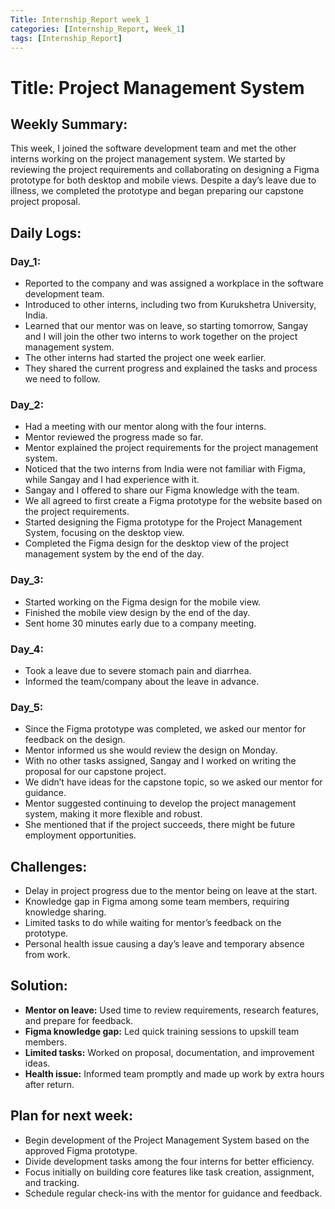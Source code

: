 ```yaml
---
Title: Internship_Report week_1
categories: [Internship_Report, Week_1]
tags: [Internship_Report]
---
```


# Title: Project Management System

## Weekly Summary:
This week, I joined the software development team and met the other interns working on the project management system. We started by reviewing the project requirements and collaborating on designing a Figma prototype for both desktop and mobile views. Despite a day’s leave due to illness, we completed the prototype and began preparing our capstone project proposal.

## Daily Logs:

### Day_1:
- Reported to the company and was assigned a workplace in the software development team.
- Introduced to other interns, including two from Kurukshetra University, India.
- Learned that our mentor was on leave, so starting tomorrow, Sangay and I will join the other two interns to   work together on the project management system.
- The other interns had started the project one week earlier.
- They shared the current progress and explained the tasks and process we need to follow.

### Day_2:
- Had a meeting with our mentor along with the four interns.
- Mentor reviewed the progress made so far.
- Mentor explained the project requirements for the project management system.
- Noticed that the two interns from India were not familiar with Figma, while Sangay and I had experience with it.
- Sangay and I offered to share our Figma knowledge with the team.
- We all agreed to first create a Figma prototype for the website based on the project requirements.
- Started designing the Figma prototype for the Project Management System, focusing on the desktop view.
- Completed the Figma design for the desktop view of the project management system by the end of the day.

### Day_3:
- Started working on the Figma design for the mobile view.
- Finished the mobile view design by the end of the day.
- Sent home 30 minutes early due to a company meeting.

### Day_4:
- Took a leave due to severe stomach pain and diarrhea.
- Informed the team/company about the leave in advance.

### Day_5:
- Since the Figma prototype was completed, we asked our mentor for feedback on the design.
- Mentor informed us she would review the design on Monday.
- With no other tasks assigned, Sangay and I worked on writing the proposal for our capstone project.
- We didn’t have ideas for the capstone topic, so we asked our mentor for guidance.
- Mentor suggested continuing to develop the project management system, making it more flexible and robust.
- She mentioned that if the project succeeds, there might be future employment opportunities.

## Challenges:
- Delay in project progress due to the mentor being on leave at the start.
- Knowledge gap in Figma among some team members, requiring knowledge sharing.
- Limited tasks to do while waiting for mentor’s feedback on the prototype.
- Personal health issue causing a day’s leave and temporary absence from work.

## Solution:
- **Mentor on leave:** Used time to review requirements, research features, and prepare for feedback.
- **Figma knowledge gap:** Led quick training sessions to upskill team members.
- **Limited tasks:** Worked on proposal, documentation, and improvement ideas.
- **Health issue:** Informed team promptly and made up work by extra hours after return.

## Plan for next week:
- Begin development of the Project Management System based on the approved Figma prototype.
- Divide development tasks among the four interns for better efficiency.
- Focus initially on building core features like task creation, assignment, and tracking.
- Schedule regular check-ins with the mentor for guidance and feedback.